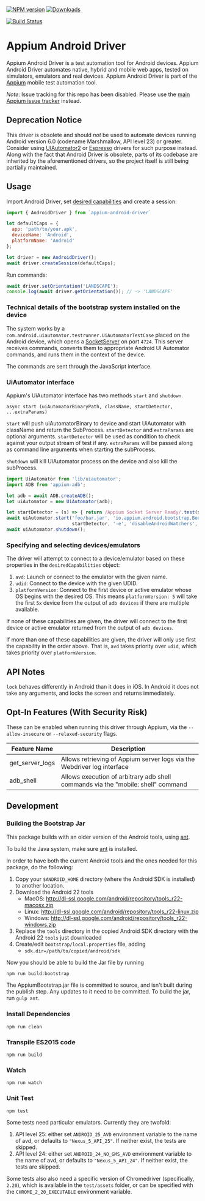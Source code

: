 [![NPM version](http://img.shields.io/npm/v/appium-android-driver.svg)](https://npmjs.org/package/appium-android-driver)
[![Downloads](http://img.shields.io/npm/dm/appium-android-driver.svg)](https://npmjs.org/package/appium-android-driver)

[![Build Status](https://travis-ci.org/appium/appium-android-driver.svg?branch=master)](https://travis-ci.org/appium/appium-android-driver)

# Appium Android Driver

Appium Android Driver is a test automation tool for Android devices. Appium Android Driver automates native, hybrid and mobile web apps, tested on simulators, emulators and real devices. Appium Android Driver is part of the [Appium](https://github.com/appium/appium) mobile test automation tool.

*Note*: Issue tracking for this repo has been disabled. Please use the [main Appium issue tracker](https://github.com/appium/appium/issues) instead.

## Deprecation Notice

This driver is obsolete and should _not_ be used to automate devices running Android version
6.0 (codename Marshmallow, API level 23) or greater.
Consider using [UIAutomator2](https://github.com/appium/appium-uiautomator2-driver) or
[Espresso](https://github.com/appium/appium-espresso-driver) drivers for such purpose instead.
Along with the fact that Android Driver is obsolete, parts of its codebase are inherited
by the aforementioned drivers, so the project itself is still being partially maintained.

## Usage

Import Android Driver, set [desired capabilities](http://appium.io/docs/en/writing-running-appium/caps/index.html#android-only) and create a session:

```js
import { AndroidDriver } from `appium-android-driver`

let defaultCaps = {
  app: 'path/to/your.apk',
  deviceName: 'Android',
  platformName: 'Android'
};

let driver = new AndroidDriver();
await driver.createSession(defaultCaps);
```
Run commands:
```js
await driver.setOrientation('LANDSCAPE');
console.log(await driver.getOrientation()); // -> 'LANDSCAPE'
```

### Technical details of the bootstrap system installed on the device

The system works by a `com.android.uiautomator.testrunner.UiAutomatorTestCase`
placed on the Android device, which opens a [SocketServer](http://docs.oracle.com/javase/7/docs/api/java/net/ServerSocket.html)
on port `4724`. This server receives commands, converts them to appropriate
Android UI Automator commands, and runs them in the context of the device.

The commands are sent through the JavaScript interface.

### UiAutomator interface

Appium's UiAutomator interface has two methods `start` and `shutdown`.

`async start (uiAutomatorBinaryPath, className, startDetector, ...extraParams)`

`start` will push uiAutomatorBinary to device and start UiAutomator with className
and return the SubProcess. `startDetector` and `extraParams` are optional arguments.
`startDetector` will be used as condition to check against your output stream of test if any. `extraParams` will be passed along as command line arguments when starting the subProcess.

`shutdown` will kill UiAutomator process on the device and also kill the subProcess.


```js
import UiAutomator from 'lib/uiautomator';
import ADB from 'appium-adb';

let adb = await ADB.createADB();
let uiAutomator = new UiAutomator(adb);

let startDetector = (s) => { return /Appium Socket Server Ready/.test(s); };
await uiAutomator.start('foo/bar.jar', 'io.appium.android.bootstrap.Bootstrap',
                        startDetector, '-e', 'disableAndroidWatchers', true);
await uiAutomator.shutdown();
```

### Specifying and selecting devices/emulators

The driver will attempt to connect to a device/emulator based on these properties in the `desiredCapabilities` object:

1. `avd`: Launch or connect to the emulator with the given name.
1. `udid`: Connect to the device with the given UDID.
1. `platformVersion`: Connect to the first device or active emulator whose OS begins with the desired OS. This means `platformVersion: 5` will take the first `5x` device from the output of `adb devices` if there are multiple available.

If none of these capabilities are given, the driver will connect to the first device or active emulator returned from the output of `adb devices`.

If more than one of these capabilities are given, the driver will only use first the capability in the order above. That is, `avd` takes priority over `udid`, which takes priority over `platformVersion`.

## API Notes

`lock` behaves differently in Android than it does in iOS. In Android it does not take any arguments, and locks the screen and returns immediately.

## Opt-In Features (With Security Risk)

These can be enabled when running this driver through Appium, via the `--allow-insecure` or `--relaxed-security` flags.

|Feature Name|Description|
|------------|-----------|
|get_server_logs|Allows retrieving of Appium server logs via the Webdriver log interface|
|adb_shell|Allows execution of arbitrary adb shell commands via the "mobile: shell" command|

## Development

### Building the Bootstrap Jar

This package builds with an older version of the Android tools, using [ant](https://ant.apache.org/).

To build the Java system, make sure [ant](https://ant.apache.org/) is installed.

In order to have both the current Android tools and the ones needed for this package,
do the following:
1. Copy your `$ANDROID_HOME` directory (where the Android SDK is installed) to another location.
1. Download the Android 22 tools
    * MacOS: http://dl-ssl.google.com/android/repository/tools_r22-macosx.zip
    * Linux: http://dl-ssl.google.com/android/repository/tools_r22-linux.zip
    * Windows: http://dl-ssl.google.com/android/repository/tools_r22-windows.zip
1. Replace the `tools` directory in the copied Android SDK directory with the Android 22
  `tools` just downloaded
1. Create/edit `bootstrap/local.properties` file, adding
    * `sdk.dir=/path/to/copied/android/sdk`

Now you should be able to build the Jar file by running
```sh
npm run build:bootstrap
```

The AppiumBootstrap.jar file is committed to source, and isn't built during the publish step. Any updates to it
need to be committed. To build the jar, run `gulp ant`.

### Install Dependencies

```
npm run clean
```

### Transpile ES2015 code

```
npm run build
```

### Watch

```
npm run watch
```

### Unit Test

```
npm test
```

Some tests need particular emulators. Currently they are twofold:
1. API level 25: either set `ANDROID_25_AVD` environment variable to the name of
  avd, or defaults to `"Nexus_5_API_25"`. If neither exist, the tests are skipped.
2. API level 24: either set `ANDROID_24_NO_GMS_AVD` environment variable to the name of
  avd, or defaults to `"Nexus_5_API_24"`. If neither exist, the tests are skipped.

Some tests also also need a specific version of Chromedriver (specifically, `2.20`),
which is available in the `test/assets` folder, or can be specified with the
`CHROME_2_20_EXECUTABLE` environment variable.
